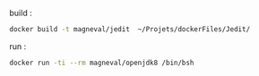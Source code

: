 build :
``` bash
docker build -t magneval/jedit  ~/Projets/dockerFiles/Jedit/
```
run :
``` bash
docker run -ti --rm magneval/openjdk8 /bin/bsh
```



